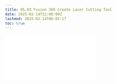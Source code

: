 ```yaml
---
title: 05.03 Fusion 360 Create Laser Cutting Tool
date: 2025-02-14T12:00:00Z
lastmod: 2025-02-14T06:02:17
toc: true
---
```


![Link to included file content](../../../../digital-fabrication/laser-cutting/fusion-360-create-laser-cutting-tool.md)
